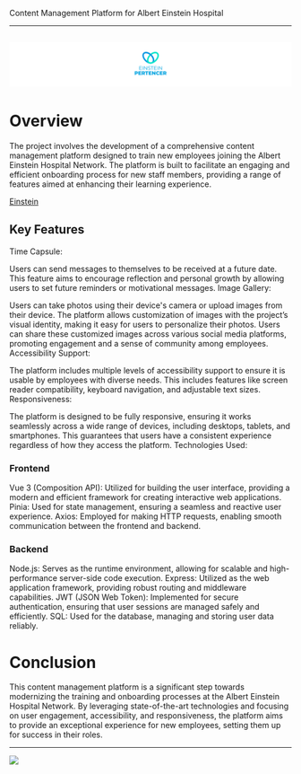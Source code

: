 Content Management Platform for Albert Einstein Hospital

---
![](https://github.com/Peixekru/pertencer_frontend/blob/main/_info/header.png)
---

# Overview

The project involves the development of a comprehensive content management platform designed to train new employees joining the Albert Einstein Hospital Network. The platform is built to facilitate an engaging and efficient onboarding process for new staff members, providing a range of features aimed at enhancing their learning experience.

[Einstein](https://www.einstein.br/)

## Key Features

Time Capsule:

Users can send messages to themselves to be received at a future date. This feature aims to encourage reflection and personal growth by allowing users to set future reminders or motivational messages.
Image Gallery:

Users can take photos using their device's camera or upload images from their device.
The platform allows customization of images with the project’s visual identity, making it easy for users to personalize their photos.
Users can share these customized images across various social media platforms, promoting engagement and a sense of community among employees.
Accessibility Support:

The platform includes multiple levels of accessibility support to ensure it is usable by employees with diverse needs. This includes features like screen reader compatibility, keyboard navigation, and adjustable text sizes.
Responsiveness:

The platform is designed to be fully responsive, ensuring it works seamlessly across a wide range of devices, including desktops, tablets, and smartphones. This guarantees that users have a consistent experience regardless of how they access the platform.
Technologies Used:

### Frontend

Vue 3 (Composition API): Utilized for building the user interface, providing a modern and efficient framework for creating interactive web applications.
Pinia: Used for state management, ensuring a seamless and reactive user experience.
Axios: Employed for making HTTP requests, enabling smooth communication between the frontend and backend.

### Backend

Node.js: Serves as the runtime environment, allowing for scalable and high-performance server-side code execution.
Express: Utilized as the web application framework, providing robust routing and middleware capabilities.
JWT (JSON Web Token): Implemented for secure authentication, ensuring that user sessions are managed safely and efficiently.
SQL: Used for the database, managing and storing user data reliably.

# Conclusion

This content management platform is a significant step towards modernizing the training and onboarding processes at the Albert Einstein Hospital Network. By leveraging state-of-the-art technologies and focusing on user engagement, accessibility, and responsiveness, the platform aims to provide an exceptional experience for new employees, setting them up for success in their roles.

---
![](https://github.com/Peixekru/pertencer_frontend/blob/main/_info/descript.png)
